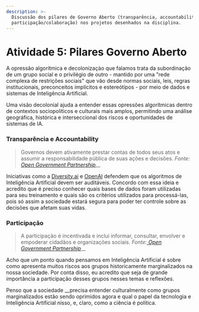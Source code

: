 ```yaml
---
description: >-
  Discussão dos pilares de Governo Aberto (transparência, accountability,
  participação/colaboração) nos projetos desenhados na disciplina.
---
```


# Atividade 5: Pilares Governo Aberto

A opressão algorítmica e decolonizaçào que falamos trata da subordinação de um grupo social e o privilégio de outro - mantido por uma "rede complexa de restrições sociais" que vão desde normas sociais, leis, regras institucionais, preconceitos implícitos e estereótipos - por meio de dados e sistemas de Inteligência Artificial.

Uma visão decolonial ajuda a entender essas opressões algorítmicas dentro de contextos sociopolíticos e culturais mais amplos, permitindo uma análise geográfica, histórica e interseccional dos riscos e oportunidades de sistemas de IA.

### Transparência e Accountability

> Governos devem ativamente prestar contas de todos seus atos e assumir a responsabilidade pública de suas ações e decisões. _Fonte:_ [_Open Government Partnership_](https://www.opengovpartnership.org/stories/que-tal-definirmos-principios-de-governo-aberto/)\_\_

Iniciativas como a [Diversity.ai](http://DIVErsity.ai) e [OpenAI](https://openai.com/) defendem que os algoritmos de Inteligência Artificial devem ser auditáveis. Concordo com essa ideia e acredito que é preciso conhecer quais bases de dados foram utilizadas para seu treinamento e quais são os critérios utilizados para processá-las, pois só assim a sociedade estará segura para poder ter controle sobre as decisões que afetam suas vidas.

### Participação

> A participação é incentivada e inclui informar, consultar, envolver e empoderar cidadãos e organizações sociais. _Fonte:_[ _Open Government Partnership_](https://www.opengovpartnership.org/stories/que-tal-definirmos-principios-de-governo-aberto/)\_\_

Acho que um ponto quando pensamos em Inteligência Artificial é sobre como apresenta muitos riscos aos grupos historicamente marginalizados na nossa sociedade. Por conta disso, eu acredito que seja de grande importância a participação desses grupos nesses temas e reflexões.

Penso que a sociedade __precisa entender culturalmente como grupos marginalizados estão sendo oprimidos agora e qual o papel da tecnologia e Inteligência Artificial nisso, e, claro, como a ciência é política.



